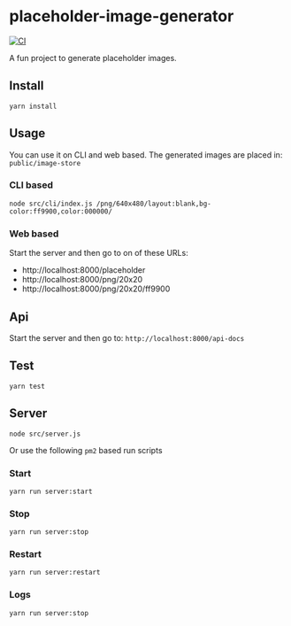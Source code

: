 # placeholder-image-generator

[![CI](https://github.com/tonitone/placeholder-image-generator/actions/workflows/yarn-action.yml/badge.svg)](https://github.com/tonitone/placeholder-image-generator/actions/workflows/yarn-action.yml)

A fun project to generate placeholder images.

## Install
`yarn install`

## Usage
You can use it on CLI and web based.
The generated images are placed in:
`public/image-store`

### CLI based
`node src/cli/index.js /png/640x480/layout:blank,bg-color:ff9900,color:000000/`

### Web based
Start the server and then go to on of these URLs:
- http://localhost:8000/placeholder
- http://localhost:8000/png/20x20
- http://localhost:8000/png/20x20/ff9900

## Api
Start the server and then go to:
`http://localhost:8000/api-docs`

## Test
`yarn test`

## Server
`node src/server.js`

Or use the following `pm2` based run scripts

### Start
`yarn run server:start`

### Stop 
`yarn run server:stop`

### Restart 
`yarn run server:restart`

### Logs 
`yarn run server:stop`
